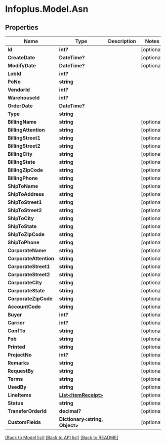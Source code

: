 # Infoplus.Model.Asn
## Properties

Name | Type | Description | Notes
------------ | ------------- | ------------- | -------------
**Id** | **int?** |  | [optional] 
**CreateDate** | **DateTime?** |  | [optional] 
**ModifyDate** | **DateTime?** |  | [optional] 
**LobId** | **int?** |  | 
**PoNo** | **string** |  | 
**VendorId** | **int?** |  | 
**WarehouseId** | **int?** |  | 
**OrderDate** | **DateTime?** |  | 
**Type** | **string** |  | 
**BillingName** | **string** |  | [optional] 
**BillingAttention** | **string** |  | [optional] 
**BillingStreet1** | **string** |  | [optional] 
**BillingStreet2** | **string** |  | [optional] 
**BillingCity** | **string** |  | [optional] 
**BillingState** | **string** |  | [optional] 
**BillingZipCode** | **string** |  | [optional] 
**BillingPhone** | **string** |  | [optional] 
**ShipToName** | **string** |  | [optional] 
**ShipToAddress** | **string** |  | [optional] 
**ShipToStreet1** | **string** |  | [optional] 
**ShipToStreet2** | **string** |  | [optional] 
**ShipToCity** | **string** |  | [optional] 
**ShipToState** | **string** |  | [optional] 
**ShipToZipCode** | **string** |  | [optional] 
**ShipToPhone** | **string** |  | [optional] 
**CorporateName** | **string** |  | [optional] 
**CorporateAttention** | **string** |  | [optional] 
**CorporateStreet1** | **string** |  | [optional] 
**CorporateStreet2** | **string** |  | [optional] 
**CorporateCity** | **string** |  | [optional] 
**CorporateState** | **string** |  | [optional] 
**CorporateZipCode** | **string** |  | [optional] 
**AccountCode** | **string** |  | [optional] 
**Buyer** | **int?** |  | [optional] 
**Carrier** | **int?** |  | [optional] 
**ConfTo** | **string** |  | [optional] 
**Fob** | **string** |  | [optional] 
**Printed** | **string** |  | [optional] 
**ProjectNo** | **int?** |  | [optional] 
**Remarks** | **string** |  | [optional] 
**RequestBy** | **string** |  | [optional] 
**Terms** | **string** |  | [optional] 
**UsedBy** | **string** |  | [optional] 
**LineItems** | [**List&lt;ItemReceipt&gt;**](ItemReceipt.md) |  | [optional] 
**Status** | **string** |  | [optional] 
**TransferOrderId** | **decimal?** |  | [optional] 
**CustomFields** | **Dictionary&lt;string, Object&gt;** |  | [optional] 

[[Back to Model list]](../README.md#documentation-for-models) [[Back to API list]](../README.md#documentation-for-api-endpoints) [[Back to README]](../README.md)

